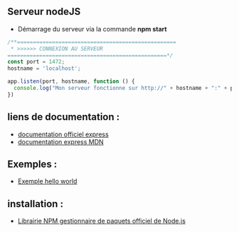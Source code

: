 ## Serveur nodeJS
- Démarrage du serveur via la commande **npm start** 
```javascript
/**==================================================
 * >>>>>> CONNEXION AU SERVEUR 
==================================================*/
const port = 1472;
hostname = 'localhost';

app.listen(port, hostname, function () {
  console.log("Mon serveur fonctionne sur http://" + hostname + ":" + port + "\n");
})
```
## liens de documentation  :
- [documentation officiel express](https://expressjs.com/fr/)
- [documentation express MDN](https://developer.mozilla.org/fr/docs/Learn/Server-side/Express_Nodejs)

## Exemples : 
- [Exemple hello world](https://expressjs.com/fr/starter/hello-world.html)

## installation :
- [Librairie NPM gestionnaire de paquets officiel de Node.js ](https://www.npmjs.com/package/express)
